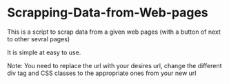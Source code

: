 # Scrapping-Data-from-Web-pages

This  is a script to scrap data from a given web pages (with a button of next to other sevral pages)

It is simple at easy to use.

Note: You need to replace the url with your desires url, change the different div tag and CSS classes to the appropriate ones from your new url 
